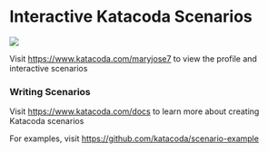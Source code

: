 # Interactive Katacoda Scenarios

[![](http://shields.katacoda.com/katacoda/maryjose7/count.svg)](https://www.katacoda.com/maryjose7 "Get your profile on Katacoda.com")

Visit https://www.katacoda.com/maryjose7 to view the profile and interactive scenarios

### Writing Scenarios
Visit https://www.katacoda.com/docs to learn more about creating Katacoda scenarios

For examples, visit https://github.com/katacoda/scenario-example
